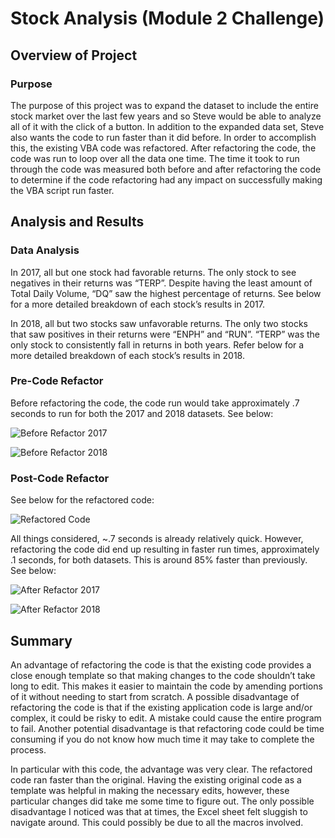 # Stock Analysis (Module 2 Challenge)

## Overview of Project

### Purpose
The purpose of this project was to expand the dataset to include the entire stock market over the last few years and so Steve would be able to analyze all of it with the click of a button. In addition to the expanded data set, Steve also wants the code to run faster than it did before. In order to accomplish this, the existing VBA code was refactored. After refactoring the code, the code was run to loop over all the data one time. The time it took to run through the code was measured both before and after refactoring the code to determine if the code refactoring had any impact on successfully making the VBA script run faster.

## Analysis and Results

### Data Analysis
In 2017, all but one stock had favorable returns. The only stock to see negatives in their returns was “TERP”. Despite having the least amount of Total Daily Volume, “DQ” saw the highest percentage of returns. See below for a more detailed breakdown of each stock’s results in 2017.

In 2018, all but two stocks saw unfavorable returns. The only two stocks that saw positives in their returns were “ENPH” and “RUN”. “TERP” was the only stock to consistently fall in returns in both years. Refer below for a more detailed breakdown of each stock’s results in 2018.

### Pre-Code Refactor
Before refactoring the code, the code run would take approximately .7 seconds to run for both the 2017 and 2018 datasets. See below:

![Before Refactor 2017](Resources/BeforeRefactor2017.png)

![Before Refactor 2018](Resources/BeforeRefactor2018.png)

### Post-Code Refactor
See below for the refactored code:

![Refactored Code](Resources/RefactoredCode.png)

All things considered, ~.7 seconds is already relatively quick. However, refactoring the code did end up resulting in faster run times, approximately .1 seconds, for both datasets. This is around 85% faster than previously. See below:

![After Refactor 2017](Resources/VBA_Challenge_2017.png)

![After Refactor 2018](Resources/VBA_Challenge_2018.png)

## Summary

An advantage of refactoring the code is that the existing code provides a close enough template so that making changes to the code shouldn’t take long to edit. This makes it easier to maintain the code by amending portions of it without needing to start from scratch.  A possible disadvantage of refactoring the code is that if the existing application code is large and/or complex, it could be risky to edit. A mistake could cause the entire program to fail. Another potential disadvantage is that refactoring code could be time consuming if you do not know how much time it may take to complete the process.

In particular with this code, the advantage was very clear. The refactored code ran faster than the original. Having the existing original code as a template was helpful in making the necessary edits, however, these particular changes did take me some time to figure out. The only possible disadvantage I noticed was that at times, the Excel sheet felt sluggish to navigate around. This could possibly be due to all the macros involved.
